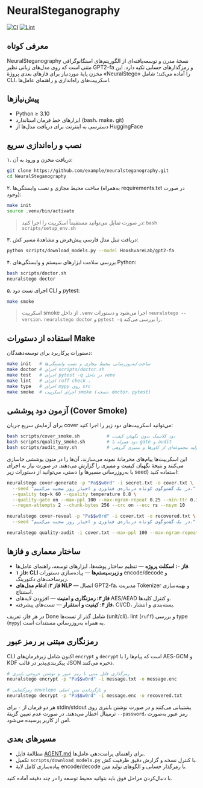 # NeuralSteganography

[![CI](https://img.shields.io/badge/CI-pending-lightgrey)](https://github.com/example/neuralsteganography/actions)
[![Lint](https://img.shields.io/badge/Lint-ruff%20%26%20mypy-lightgrey)](https://github.com/example/neuralsteganography/actions)

## معرفی کوتاه
NeuralSteganography نسخهٔ مدرن و توسعه‌یافته‌ای از الگوریتم‌های استگانوگرافی متنی است که روی مدل‌های زبانی نظیر GPT2-fa و رمزگذارهای حسابی تکیه دارد. این مخزن پایهٔ موردنیاز برای فازهای بعدی پروژهٔ «NeuralStego» را آماده می‌کند؛ شامل CLI، اسکریپت‌های راه‌اندازی و راهنمای عامل‌ها.

## پیش‌نیازها
- Python ≥ 3.10
- ابزارهای خط فرمان استاندارد (bash، make، git)
- دسترسی به اینترنت برای دریافت مدل‌ها از HuggingFace

## نصب و راه‌اندازی سریع
۱. دریافت مخزن و ورود به آن:

```bash
git clone https://github.com/example/neuralsteganography.git
cd NeuralSteganography
```

۲. ساخت محیط مجازی و نصب وابستگی‌ها (به‌همراه requirements.txt در صورت وجود):

```bash
make init
source .venv/bin/activate
```

> در صورت تمایل می‌توانید مستقیماً اسکریپت را اجرا کنید: `bash scripts/setup_env.sh`

۳. دریافت تنبل مدل فارسی پیش‌فرض و مشاهدهٔ مسیر کش:

```bash
python scripts/download_models.py --model HooshvareLab/gpt2-fa
```

۴. بررسی سلامت ابزارهای سیستم و وابستگی‌های Python:

```bash
bash scripts/doctor.sh
neuralstego doctor
```

۵. اجرای تست دود CLI و pytest:

```bash
make smoke
```

> اسکریپت smoke از داخل `.venv` اجرا می‌شود و دستورات `neuralstego --version`، `neuralstego doctor` و `pytest -q` را بررسی می‌کند.

## استفاده از دستورات Make
دستورات پرکاربرد برای توسعه‌دهندگان:

```bash
make init   # ساخت/به‌روزرسانی محیط مجازی و نصب وابستگی‌ها
make doctor # اجرای scripts/doctor.sh
make test   # اجرای pytest -q در داخل venv
make lint   # اجرای ruff check .
make type   # اجرای mypy روی src
make smoke  # اجرای اسکریپت smoke (نسخه، doctor، pytest)
```

## آزمون دود پوششی (Cover Smoke)
برای آزمایش سریع جریان cover می‌توانید اسکریپت‌های دود زیر را اجرا کنید:

```bash
bash scripts/cover_smoke.sh          # دود کلاسیک بدون نگهبان کیفیت
bash scripts/quality_smoke.sh        # دود همراه با gate و audit
bash scripts/audit_many.sh           # تولید مجموعه‌ای از کاورها و ممیزی گروهی
```

این اسکریپت‌ها پیام‌های محرمانهٔ نمونه می‌سازند، آن‌ها را در متون پوششی جاسازی می‌کنند و نتیجهٔ نگهبان کیفیت و ممیزی را گزارش می‌دهند. در صورت نیاز به اجرای دستی، می‌توانید از دستورات زیر (با به‌روزرسانی مسیرها و seed) استفاده کنید:

```bash
neuralstego cover-generate -p "Pa$$w0rd" -i secret.txt -o cover.txt \
  --seed "در یک گفت‌وگوی کوتاه درباره‌ی فناوری و اخبار روز صحبت می‌کنیم." \
  --quality top-k 60 --quality temperature 0.8 \
  --quality-gate on --max-ppl 100 --max-ngram-repeat 0.25 --min-ttr 0.30 \
  --regen-attempts 2 --chunk-bytes 256 --crc on --ecc rs --nsym 10

neuralstego cover-reveal -p "Pa$$w0rd" -i cover.txt -o recovered.txt \
  --seed "در یک گفت‌وگوی کوتاه درباره‌ی فناوری و اخبار روز صحبت می‌کنیم."

neuralstego quality-audit -i cover.txt --max-ppl 100 --max-ngram-repeat 0.25 --min-ttr 0.30
```

## ساختار معماری و فازها
- **فاز ۰: اسکلت پروژه** — تنظیم ساختار پوشه‌ها، ابزارهای توسعه، راهنمای عامل‌ها.
- **فاز ۱: CLI و زیرسیستم‌ها** — پیاده‌سازی دستورات encode/decode و زیرساخت‌های دکتورینگ.
- **فاز ۲: ادغام مدل‌های NLP** — اتصال GPT2-fa، مدیریت Tokenizer و بهینه‌سازی استنتاج.
- **فاز ۳: رمزنگاری و امنیت** — افزودن لایه‌های AES/AEAD و کنترل کلیدها.
- **فاز ۴: کیفیت و استقرار** — تست‌های پیشرفته، CI/CD، بسته‌بندی و انتشار.

در هر فاز، تعریف Done شامل گذر از تست‌ها (unit/cli)، lint (`ruff`) و بررسی type (`mypy`) به همراه به‌روزرسانی مستندات است.

## رمزنگاری مبتنی بر رمز عبور
CLI اکنون شامل زیر‌فرمان‌های `encrypt` و `decrypt` است که پیام‌ها را با AES-GCM و KDF پیکربندی‌پذیر در قالب JSON ذخیره می‌کنند.

```bash
# رمزگذاری فایل متنی با رمز عبور و نوشتن خروجی باینری
neuralstego encrypt -p "Pa$$w0rd" -i message.txt -o message.enc

# رمزگشایی envelope و بازگرداندن متن اصلی
neuralstego decrypt -p "Pa$$w0rd" -i message.enc -o recovered.txt
```

هر دو فرمان از `-` برای stdin/stdout پشتیبانی می‌کنند و در صورت نوشتن باینری روی ترمینال اخطار می‌دهند. در صورت عدم تعیین گزینهٔ `--password`، رمز عبور به‌صورت امن از کاربر پرسیده می‌شود.

## مسیرهای بعدی
- مطالعهٔ فایل [AGENT.md](AGENT.md) برای راهنمای پرامت‌دهی عامل‌ها.
- تکمیل `scripts/download_models.py` با کنترل نسخه و گزارش دقیق ظرفیت کش.
- پیاده‌سازی کامل لایهٔ encode/decode با رمزگذار حسابی و الگوهای تولید متن.

با دنبال‌کردن مراحل فوق باید بتوانید محیط توسعه را در چند دقیقه آماده کنید.
